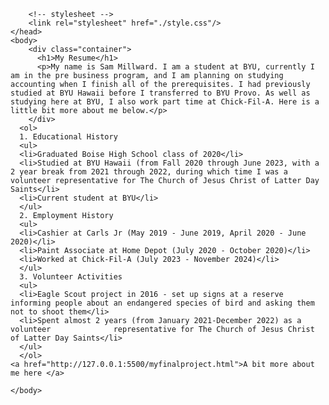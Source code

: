 
<html>
    <head>
        <title>Sam's Resume</title>
      
        <!-- stylesheet -->
        <link rel="stylesheet" href="./style.css"/>
    </head>
    <body>
        <div class="container">
          <h1>My Resume</h1>
          <p>My name is Sam Millward. I am a student at BYU, currently I am in the pre business program, and I am planning on studying accounting when I finish all of the prerequisites. I had previously studied at BYU Hawaii before I transferred to BYU Provo. As well as studying here at BYU, I also work part time at Chick-Fil-A. Here is a little bit more about me below.</p>
        </div>
      <ol>
      1. Educational History
      <ul>
      <li>Graduated Boise High School class of 2020</li>
      <li>Studied at BYU Hawaii (from Fall 2020 through June 2023, with a 2 year break from 2021 through 2022, during which time I was a volunteer representative for The Church of Jesus Christ of Latter Day Saints</li>
      <li>Current student at BYU</li>
      </ul>
      2. Employment History
      <ul>
      <li>Cashier at Carls Jr (May 2019 - June 2019, April 2020 - June 2020)</li>
      <li>Paint Associate at Home Depot (July 2020 - October 2020)</li>
      <li>Worked at Chick-Fil-A (July 2023 - November 2024)</li>
      </ul>
      3. Volunteer Activities
      <ul>
      <li>Eagle Scout project in 2016 - set up signs at a reserve informing people about an endangered species of bird and asking them not to shoot them</li>
      <li>Spent almost 2 years (from January 2021-December 2022) as a volunteer              representative for The Church of Jesus Christ of Latter Day Saints</li>
      </ul>
      </ol>
    <a href="http://127.0.0.1:5500/myfinalproject.html">A bit more about me here </a>

<!-- Embed Code for YouTube Video Player with Plyr -->
<div id="player-container" style="max-width: 1000px; margin: 0 auto;"></div>

<script>
(function() {
    function initPlyrPlayer(videoId, containerId) {
        if (!document.getElementById(containerId)) {
            console.error(`Container with id "${containerId}" not found.`);
            return;
        }

        if (!document.querySelector('link[href="https://cdn.plyr.io/3.7.2/plyr.css"]')) {
            const plyrCSS = document.createElement('link');
            plyrCSS.rel = 'stylesheet';
            plyrCSS.href = 'https://cdn.plyr.io/3.7.2/plyr.css';
            document.head.appendChild(plyrCSS);
        }

        if (!document.querySelector('script[src="https://cdn.plyr.io/3.7.2/plyr.js"]')) {
            const plyrScript = document.createElement('script');
            plyrScript.src = 'https://cdn.plyr.io/3.7.2/plyr.js';
            document.body.appendChild(plyrScript);
            plyrScript.onload = () => setupPlayer(videoId, containerId);
        } else {
            setupPlayer(videoId, containerId);
        }
    }

    function setupPlayer(videoId, containerId) {
        const container = document.getElementById(containerId);
        container.innerHTML = `
            <div class="plyr__video-embed" id="player">
                <iframe src="https://www.youtube.com/embed/${videoId}?rel=0&showinfo=0&modestbranding=1&enablejsapi=1&origin=*&playlist=${videoId}&loop=1&iv_load_policy=3"
                        allowfullscreen
                        allow="autoplay; encrypted-media">
                </iframe>
            </div>
        `;

        const style = document.createElement('style');
        style.textContent = `
            #${containerId} .plyr__video-embed iframe {
                aspect-ratio: 16 / 9;
                width: 100%;
            }
            #${containerId} .plyr__video-embed iframe {
                pointer-events: none;
            }
        `;
        document.head.appendChild(style);

        new Plyr(`#${containerId} .plyr__video-embed`, {
            youtube: {
                noCookie: true,
                rel: 0,           
                showinfo: 0,     
                iv_load_policy: 3,
                modestbranding: 1 
            }
        });
    }

    document.addEventListener('DOMContentLoaded', () => {
        initPlyrPlayer('iadzYtX4ERU', 'player-container');
    });
})();
</script>
    
    </body>
</html>
